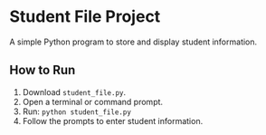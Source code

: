 # Student File Project

A simple Python program to store and display student information.

## How to Run
1. Download `student_file.py`.
2. Open a terminal or command prompt.
3. Run: `python student_file.py`
4. Follow the prompts to enter student information.
